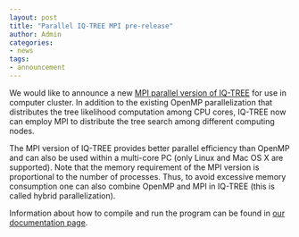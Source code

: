 ```yaml
---
layout: post
title: "Parallel IQ-TREE MPI pre-release"
author: Admin
categories: 
- news 
tags:
- announcement
---
```


We would like to announce a new [MPI parallel version of IQ-TREE](https://github.com/Cibiv/IQ-TREE/releases/tag/v1.4.4-mpi) for use in computer cluster. In addition to the existing OpenMP parallelization that distributes the tree likelihood computation among CPU cores, IQ-TREE now can employ MPI to distribute the tree search among different computing nodes. 

The MPI version of IQ-TREE provides better parallel efficiency than OpenMP and can also be used within a multi-core PC (only Linux and Mac OS X are supported). Note that the memory requirement of the MPI version is proportional to the number of processes. Thus, to avoid excessive memory consumption one can also combine OpenMP and MPI in IQ-TREE (this is called hybrid parallelization). 

Information about how to compile and run the program can be found in [our documentation page](http://www.iqtree.org/doc/Compilation-Guide#compiling-mpi-version). 


<!--more-->

